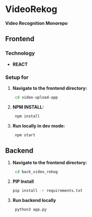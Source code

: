 <!-- README.md -->

# VideoRekog

**Video Recognition Monorepo**

## Frontend

### Technology

- **REACT**

### Setup for

1. **Navigate to the frontend directory:**

   ```sh
    cd video-upload-app

2. **NPM INSTALL:**

   ```sh
    npm install

3. **Run locally in dev mode:**

   ```sh
    npm start

## Backend
1. **Navigate to the frontend directory:**

   ```sh
    cd back_video_rekog

2. **PIP Install**
   ```sh
   pip install -r requirements.txt

3. **Run backend locally**

   ```sh
    python3 app.py